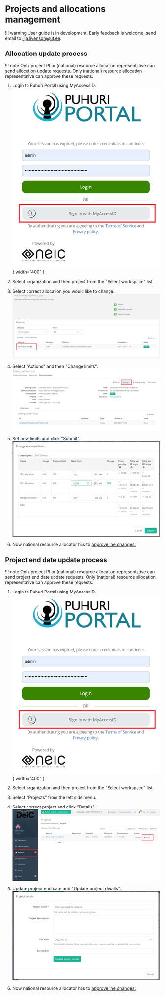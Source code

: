 # Projects and allocations management

!!! warning
    User guide is in development. Early feedback is welcome, send email to ilja.livenson@ut.ee.

## Allocation update process

!!! note
    Only project PI or (national) resource allocation representative can send allocation update requests.
    Only (national) resource allocation representative can approve these requests.

1. Login to Puhuri Portal using MyAccessID.
   ![Login](../../assets/Login.PNG){ width="400" }

2. Select organization and then project from the "Select workspace" list.
3. Select correct allocation you would like to change.
   ![Allocation change](../../assets/Allocation_mod1.PNG)

4. Select "Actions" and then "Change limits".
   ![Allocation limits_change](../../assets/Allocation_mod2.PNG)

5. Set new limits and click "Submit".
   ![Allocation limits_change](../../assets/Limits_change.PNG)

6. Now national resource allocator has to [approve the changes.](project_approval.md)

## Project end date update process

!!! note
    Only project PI or (national) resource allocation representative can send project end date update requests.
    Only (national) resource allocation representative can approve these requests.

1. Login to Puhuri Portal using MyAccessID.
   ![Login](../../assets/Login.PNG){ width="400" }

2. Select organization and then project from the "Select workspace" list.
3. Select "Projects" from the left side menu.
4. Select correct project and click "Details".
   ![Project details update](../../assets/Projects_details.PNG)

5. Update project end date and "Update project details".
   ![Project details update](../../assets/project_data_update.PNG)

6. Now national resource allocator has to [approve the changes.](project_approval.md)
